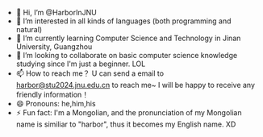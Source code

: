 - 👋 Hi, I’m @HarborInJNU
- 👀 I’m interested in all kinds of languages (both programming and natural)
- 🌱 I’m currently learning Computer Science and Technology in Jinan University, Guangzhou
- 💞️ I’m looking to collaborate on basic computer science knowledge studying since I'm just a beginner. LOL
- 📫 How to reach me？ U can send a email to harbor@stu2024.jnu.edu.cn to reach me~ I will be happy to receive any friendly information！
- 😄 Pronouns: he,him,his
- ⚡ Fun fact: I'm a Mongolian, and the pronunciation of my Mongolian name is similiar to "harbor", thus it becomes my English name. XD

<!---
HarborInJNU/HarborInJNU is a ✨ special ✨ repository because its `README.md` (this file) appears on your GitHub profile.
You can click the Preview link to take a look at your changes.
--->
